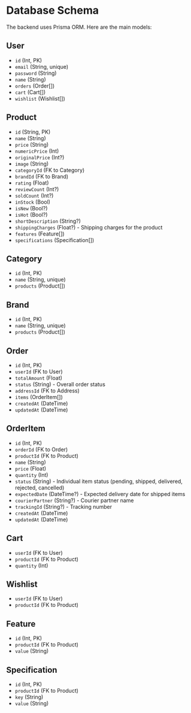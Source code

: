 # Database Schema

The backend uses Prisma ORM. Here are the main models:

## User
- `id` (Int, PK)
- `email` (String, unique)
- `password` (String)
- `name` (String)
- `orders` (Order[])
- `cart` (Cart[])
- `wishlist` (Wishlist[])

## Product
- `id` (String, PK)
- `name` (String)
- `price` (String)
- `numericPrice` (Int)
- `originalPrice` (Int?)
- `image` (String)
- `categoryId` (FK to Category)
- `brandId` (FK to Brand)
- `rating` (Float)
- `reviewCount` (Int?)
- `soldCount` (Int?)
- `inStock` (Bool)
- `isNew` (Bool?)
- `isHot` (Bool?)
- `shortDescription` (String?)
- `shippingCharges` (Float?) - Shipping charges for the product
- `features` (Feature[])
- `specifications` (Specification[])

## Category
- `id` (Int, PK)
- `name` (String, unique)
- `products` (Product[])

## Brand
- `id` (Int, PK)
- `name` (String, unique)
- `products` (Product[])

## Order
- `id` (Int, PK)
- `userId` (FK to User)
- `totalAmount` (Float)
- `status` (String) - Overall order status
- `addressId` (FK to Address)
- `items` (OrderItem[])
- `createdAt` (DateTime)
- `updatedAt` (DateTime)

## OrderItem
- `id` (Int, PK)
- `orderId` (FK to Order)
- `productId` (FK to Product)
- `name` (String)
- `price` (Float)
- `quantity` (Int)
- `status` (String) - Individual item status (pending, shipped, delivered, rejected, cancelled)
- `expectedDate` (DateTime?) - Expected delivery date for shipped items
- `courierPartner` (String?) - Courier partner name
- `trackingId` (String?) - Tracking number
- `createdAt` (DateTime)
- `updatedAt` (DateTime)

## Cart
- `userId` (FK to User)
- `productId` (FK to Product)
- `quantity` (Int)

## Wishlist
- `userId` (FK to User)
- `productId` (FK to Product)

## Feature
- `id` (Int, PK)
- `productId` (FK to Product)
- `value` (String)

## Specification
- `id` (Int, PK)
- `productId` (FK to Product)
- `key` (String)
- `value` (String) 